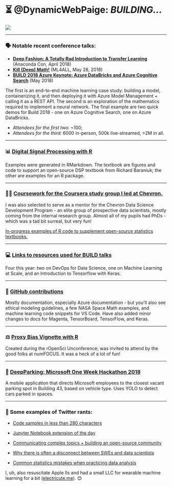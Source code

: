 # ⏳ @DynamicWebPaige: _BUILDING..._

![](https://scontent-sea1-1.xx.fbcdn.net/v/t1.0-9/21077722_10155661650751672_7301813282035742921_n.jpg?_nc_cat=110&_nc_ht=scontent-sea1-1.xx&oh=f4a69e45b87125942531cc562a1a9d0b&oe=5C56296D)

-----------------------------------------

### 🗣 Notable recent conference talks:
* **[Deep Fashion: A Totally Rad Introduction to Transfer Learning](https://www.youtube.com/watch?v=Kl1QeOMwe-A)** (Anaconda Con, April 2018)
* **[Kill (Deep) Math!](https://www.youtube.com/watch?v=n5ae9SejRh4)** (ML4ALL, May 28, 2018)
* **[BUILD 2018 Azure Keynote: Azure DataBricks and Azure Cognitive Search](https://www.youtube.com/watch?v=n5ae9SejRh4)** (May 2018)
 
The first is an end-to-end machine learning case study: building a model, containerizing it, and then deploying it with Azure Model Management + calling it as a REST API. The second is an exploration of the mathematics required to implement a neural network. The final example are two quick demos for Build 2018 - one on Azure Cognitive Search, one on Azure DataBricks.
 
- _Attendees for the first two:_ ~100; 
- _Attendees for the third:_ 6000 in-person, 500k live-streamed, >2M in all.

-----------------------------------------

### 📊 [Digital Signal Processing with R](http://signalsand.systems)
Examples were generated in RMarkdown. The textbook are figures and code to support an open-source DSP textbook from Richard Baraniuk; the other are examples for an R package.

-----------------------------------------

### 👩‍🏫 [Coursework for the Coursera study group I led at Chevron.](http://calculated.solutions/coursera)
I was also selected to serve as a mentor for the Chevron Data Science Development Program - an elite group of prospective data scientists, mostly coming from the internal research group. Almost all of my pupils had PhDs - which was a tad bit surreal, but very fun!
 
[In-progress examples of R code to supplement open-source statistics textbooks.](http://calculated.solutions/stats.html)

-----------------------------------------

### 💻 [Links to resources used for BUILD talks](https://notebooks.azure.com/dynamicwebpaige/libraries/mvpsummit-1)
Four this year: two on DevOps for Data Science, one on Machine Learning at Scale, and an Introduction to Tensorflow with Keras.

-----------------------------------------

### 💾 [GitHub contributions](https://github.com/dynamicwebpaige?tab=repositories)
Mostly documentation, especially Azure documentation - but you'll also see ethical modeling guidelines, a few NASA Space Math examples, and machine learning code snippets for VS Code. Have also added minor changes to docs for Magenta, TensorBoard, TensorFlow, and Keras.

-----------------------------------------

### ⚖ [Proxy Bias Vignette with R](http://blog.revolutionanalytics.com/2018/06/understanding-bias.html)
Created during the rOpenSci Unconference; was invited to attend by the good folks at numFOCUS. It was a heck of a lot of fun!

-----------------------------------------

### 🚛 [DeepParking: Microsoft One Week Hackathon 2018](https://github.com/DeepParking/DeepParking)
A mobile application that directs Microsoft employees to the closest vacant parking spot in Building 43, based on vehicle type. Uses YOLO to detect cars parked in spaces.

-----------------------------------------

### 🐤 Some examples of Twitter rants:

* [Code samples in less than 280 characters](https://twitter.com/DynamicWebPaige/status/928101793971699712)
 
* [Jupyter Notebook extension of the day](https://twitter.com/DynamicWebPaige/status/984305155783909376)
 
* [Communicating complex topics + building an open-source community](https://twitter.com/DynamicWebPaige/status/945702102214594560)
 
* [Why there is often a disconnect between SWEs and data scientists](https://twitter.com/i/moments/937075112343371777)
 
* [Common statistics mistakes when practicing data analysis](https://twitter.com/DynamicWebPaige/status/1045181095518654464)
 
I, uh, also resuscitate Apple IIs and had a small LLC for wearable machine learning for a bit ([electricute.me](http://electricute.me)). 😊
